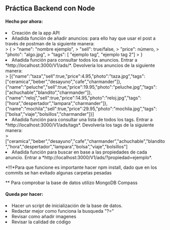 ## Práctica Backend con Node

#### Hecho por ahora:

<li>Creación de la app API</li>
<li>Añadida función de añadir anuncios: para ello hay que usar el post a través de postman de la siguiente manera:</li>
> {
>   "name": "nombre ejemplo",
>    "sell": true/false,
>    "price": número,
>    "photo": "algo.jpg",
>    "tags": [ "ejemplo tag", "ejemplo tag 2"]
> }

<li>Añadida función para consultar todos los anuncios. Entrar a *http://localhost:3000/V1/ads/*. Devolvería los anuncios de la siguiente manera:</li>
> [{"name":"taza","sell":true,"price":4.95,"photo":"taza.jpg","tags":["ceramica","beber","desayuno","cafe","charmander"]},{"name":"peluche","sell":true,"price":19.95,"photo":"peluche.jpg","tags":["achuchable","blandito","charmander"]},{"name":"reloj","sell":true,"price":14.95,"photo":"reloj.jpg","tags":["hora","despertador","lampara","charmander"]},{"name":"mochila","sell":true,"price":29.95,"photo":"mochila.jpg","tags":["bolsa","viaje","bolsillos","charmander"]}]

<li>Añadida función para consultar una lista de todos los tags. Entrar a *http://localhost:3000/V1/ads/tags*. Devolvería los tags de la siguiente manera:</li>
> ["ceramica","beber","desayuno","cafe","charmander","achuchable","blandito","hora","despertador","lampara","bolsa","viaje","bolsillos"]

<li>Añadida función para buscar en base a las propiedades de cada anuncio. Entrar a *http://localhost:3000/V1/ads/?propiedad=ejemplo*.</li>

<p>*!!!*Para que funcione es importante hacer npm install, dado que en los commits se han evitado algunas carpetas pesadas</p>

<p>** Para comprobar la base de datos utilizo MongoDB Compass</p>

#### Queda por hacer:

<li>Hacer un script de inicialización de la base de datos.</li>
<li>Redactar mejor como funciona la busqueda "?="</li>
<li>Revisar como añadir imagenes</li>
<li>Revisar la calidad de código</li>

